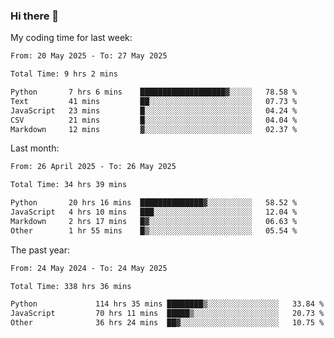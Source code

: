 ### Hi there 👋

My coding time for last week:

<!--START_SECTION:week-->

```txt
From: 20 May 2025 - To: 27 May 2025

Total Time: 9 hrs 2 mins

Python       7 hrs 6 mins    ███████████████████▓░░░░░   78.58 %
Text         41 mins         ██░░░░░░░░░░░░░░░░░░░░░░░   07.73 %
JavaScript   23 mins         █░░░░░░░░░░░░░░░░░░░░░░░░   04.24 %
CSV          21 mins         █░░░░░░░░░░░░░░░░░░░░░░░░   04.04 %
Markdown     12 mins         ▓░░░░░░░░░░░░░░░░░░░░░░░░   02.37 %
```

<!--END_SECTION:week-->

Last month:

<!--START_SECTION:month-->

```txt
From: 26 April 2025 - To: 26 May 2025

Total Time: 34 hrs 39 mins

Python       20 hrs 16 mins  ██████████████▓░░░░░░░░░░   58.52 %
JavaScript   4 hrs 10 mins   ███░░░░░░░░░░░░░░░░░░░░░░   12.04 %
Markdown     2 hrs 17 mins   █▓░░░░░░░░░░░░░░░░░░░░░░░   06.63 %
Other        1 hr 55 mins    █▒░░░░░░░░░░░░░░░░░░░░░░░   05.54 %
```

<!--END_SECTION:month-->

The past year:

<!--START_SECTION:year-->

```txt
From: 24 May 2024 - To: 24 May 2025

Total Time: 338 hrs 36 mins

Python             114 hrs 35 mins ████████▒░░░░░░░░░░░░░░░░   33.84 %
JavaScript         70 hrs 11 mins  █████▒░░░░░░░░░░░░░░░░░░░   20.73 %
Other              36 hrs 24 mins  ██▓░░░░░░░░░░░░░░░░░░░░░░   10.75 %
```

<!--END_SECTION:year-->
